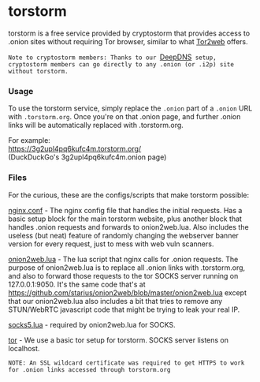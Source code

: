 # torstorm

torstorm is a free service provided by cryptostorm that provides access to .onion sites without requiring Tor browser, similar to what [Tor2web](https://tor2web.org/) offers.

`Note to cryptostorm members: Thanks to our `[DeepDNS](http://deepdns.net/)` setup, cryptostorm members can go directly to any .onion (or .i2p) site without torstorm.`

### Usage

To use the torstorm service, simply replace the `.onion` part of a `.onion` URL with `.torstorm.org`. Once you're on that .onion page, and further .onion links will be automatically replaced with .torstorm.org.

For example:  
https://3g2upl4pq6kufc4m.torstorm.org/  
(DuckDuckGo's 3g2upl4pq6kufc4m.onion page)

### Files

For the curious, these are the configs/scripts that make torstorm possible:

[nginx.conf](https://github.com/cryptostorm/torstorm/blob/master/nginx.conf) - The nginx config file that handles the initial requests. Has a basic setup block for the main torstorm website, plus another block that handles .onion requests and forwards to onion2web.lua. Also includes the useless (but neat) feature of randomly changing the webserver banner version for every request, just to mess with web vuln scanners.

[onion2web.lua](https://github.com/cryptostorm/torstorm/blob/master/onion2web.lua) - The lua script that nginx calls for .onion requests. The purpose of onion2web.lua is to replace all .onion links with .torstorm.org, and also to forward those requests to the tor SOCKS server running on 127.0.0.1:9050. It's the same code that's at https://github.com/starius/onion2web/blob/master/onion2web.lua except that our onion2web.lua also includes a bit that tries to remove any STUN/WebRTC javascript code that might be trying to leak your real IP. 

[socks5.lua](https://github.com/cryptostorm/torstorm/blob/master/socks5.lua) - required by onion2web.lua for SOCKS.

[tor](https://www.torproject.org/) - We use a basic tor setup for torstorm. SOCKS server listens on localhost.

`NOTE: An SSL wildcard certificate was required to get HTTPS to work for .onion links accessed through torstorm.org`
